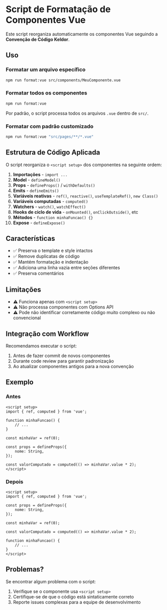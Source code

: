 # Script de Formatação de Componentes Vue

Este script reorganiza automaticamente os componentes Vue seguindo a **Convenção de Código Keldor**.

## Uso

### Formatar um arquivo específico

```bash
npm run format:vue src/components/MeuComponente.vue
```

### Formatar todos os componentes

```bash
npm run format:vue
```

Por padrão, o script processa todos os arquivos `.vue` dentro de `src/`.

### Formatar com padrão customizado

```bash
npm run format:vue "src/pages/**/*.vue"
```

## Estrutura de Código Aplicada

O script reorganiza o `<script setup>` dos componentes na seguinte ordem:

1. **Importações** - `import ...`
2. **Model** - `defineModel()`
3. **Props** - `defineProps()` / `withDefaults()`
4. **Emits** - `defineEmits()`
5. **Variáveis reativas** - `ref()`, `reactive()`, `useTemplateRef()`, `new Class()`
6. **Variáveis computadas** - `computed()`
7. **Watchers** - `watch()`, `watchEffect()`
8. **Hooks de ciclo de vida** - `onMounted()`, `onClickOutside()`, etc
9. **Métodos** - `function minhaFuncao() {}`
10. **Expose** - `defineExpose()`

## Características

- ✅ Preserva o template e style intactos
- ✅ Remove duplicatas de código
- ✅ Mantém formatação e indentação
- ✅ Adiciona uma linha vazia entre seções diferentes
- ✅ Preserva comentários

## Limitações

- ⚠️ Funciona apenas com `<script setup>`
- ⚠️ Não processa componentes com Options API
- ⚠️ Pode não identificar corretamente código muito complexo ou não convencional

## Integração com Workflow

Recomendamos executar o script:

1. Antes de fazer commit de novos componentes
2. Durante code review para garantir padronização
3. Ao atualizar componentes antigos para a nova convenção

## Exemplo

### Antes

```vue
<script setup>
import { ref, computed } from 'vue';

function minhaFuncao() {
	// ...
}

const minhaVar = ref(0);

const props = defineProps({
	nome: String,
});

const valorComputado = computed(() => minhaVar.value * 2);
</script>
```

### Depois

```vue
<script setup>
import { ref, computed } from 'vue';

const props = defineProps({
	nome: String,
});

const minhaVar = ref(0);

const valorComputado = computed(() => minhaVar.value * 2);

function minhaFuncao() {
	// ...
}
</script>
```

## Problemas?

Se encontrar algum problema com o script:

1. Verifique se o componente usa `<script setup>`
2. Certifique-se de que o código está sintaticamente correto
3. Reporte issues complexas para a equipe de desenvolvimento
